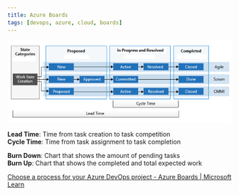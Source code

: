 ```yaml
---
title: Azure Boards
tags: [devops, azure, cloud, boards]
---
```


![Lead and Cycle Time](../../images/cycle-lead-time-concept.png)

**Lead Time**: Time from task creation to task competition  
**Cycle Time**: Time from task assignment to task completion

**Burn Down**: Chart that shows the amount of pending tasks  
**Burn Up**: Chart that shows the completed and total expected work

[Choose a process for your Azure DevOps project - Azure Boards | Microsoft Learn](https://learn.microsoft.com/en-us/azure/devops/boards/work-items/guidance/choose-process?view=azure-devops&tabs=agile-process)
